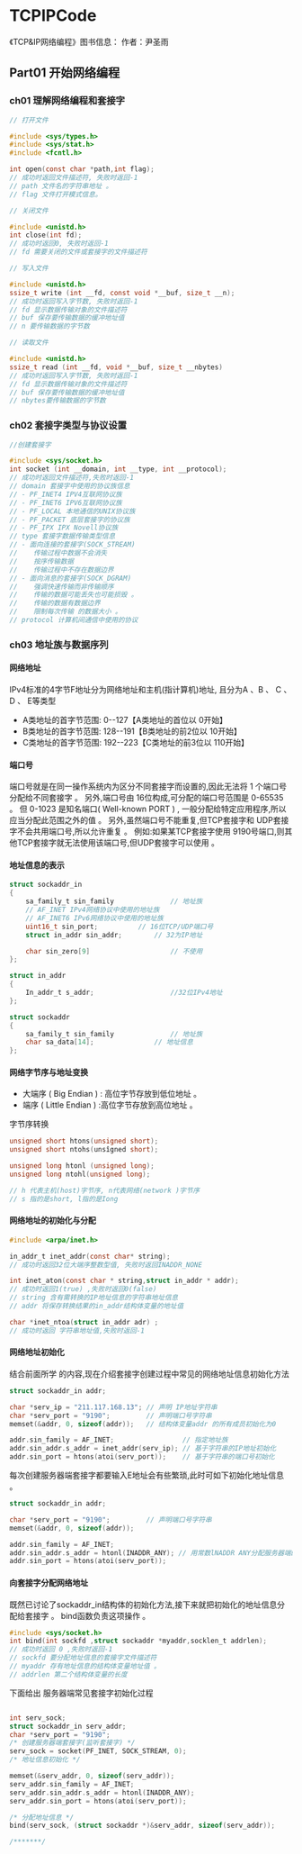 # TCPIPCode

《TCP&IP网络编程》图书信息：
作者：尹圣雨


## Part01 开始网络编程

### ch01 理解网络编程和套接字
```c
// 打开文件

#include <sys/types.h>
#include <sys/stat.h>
#include <fcntl.h>

int open(const char *path,int flag);
// 成功时返回文件描述符, 失败时返回-1
// path 文件名的字符串地址 。
// flag 文件打开模式信息。

```

```c
// 关闭文件

#include <unistd.h>
int close(int fd);
// 成功时返回0, 失败时返回-1
// fd 需要关闭的文件或套接字的文件描述符
```

```c
// 写入文件

#include <unistd.h>
ssize_t write (int __fd, const void *__buf, size_t __n);
// 成功时返回写入字节数, 失败时返回-1
// fd 显示数据传输对象的文件描述符
// buf 保存要传输数据的缓冲地址值
// n 要传输数据的字节数
```

```c
// 读取文件

#include <unistd.h>
ssize_t read (int __fd, void *__buf, size_t __nbytes)
// 成功时返回写入字节数, 失败时返回-1
// fd 显示数据传输对象的文件描述符
// buf 保存要传输数据的缓冲地址值
// nbytes要传输数据的字节数
```

### ch02 套接字类型与协议设置

```c
//创建套接字

#include <sys/socket.h>
int socket (int __domain, int __type, int __protocol);
// 成功时返回文件描述符,失败时返回-1
// domain 套接字中使用的协议族信息
// - PF_INET4 IPV4互联网协议族
// - PF_INET6 IPV6互联网协议族
// - PF_LOCAL 本地通信的UNIX协议族
// - PF_PACKET 底层套接字的协议族
// - PF_IPX IPX Novell协议族
// type 套接字数据传输类型信息
// - 面向连接的套接字(SOCK_STREAM)
//    传输过程中数据不会消失
//    按序传输数据
//    传输过程中不存在数据边界
// - 面向消息的套接字(SOCK_DGRAM)
//    强调快速传输而非传输顺序
//    传输的数据可能丢失也可能损毁 。
//    传输的数据有数据边界
//    限制每次传输 的数据大小 。
// protocol 计算机间通信中使用的协议
```

### ch03 地址族与数据序列
#### 网络地址
IPv4标准的4字节F地址分为网络地址和主机(指计算机)地址, 且分为A 、B 、 C 、 D 、 E等类型

- A类地址的首字节范围: 0--127【A类地址的首位以 0开始】
- B类地址的首字节范围: 128--191【B类地址的前2位以 10开始】
- C类地址的首字节范围: 192--223【C类地址的前3位以 110开始】

#### 端口号
端口号就是在同一操作系统内为区分不同套接字而设置的,因此无法将 1 个端口号分配给不同套接字 。 另外,端口号由 16位构成,可分配的端口号范围是 0-65535 。 但 0-1023 是知名端口( Well-known PORT ) , 一般分配给特定应用程序,所以应当分配此范围之外的值 。 另外,虽然端口号不能重复,但TCP套接字和 UDP套接字不会共用端口号,所以允许重复 。 例如:如果某TCP套接字使用 9190号端口,则其他TCP套接字就无法使用该端口号,但UDP套接字可以使用 。
#### 地址信息的表示
```c
struct sockaddr_in
{
    sa_family_t sin_family              // 地址族
    // AF_INET IPv4网络协议中使用的地址族
    // AF_INET6 IPv6网络协议中使用的地址族
    uint16_t sin_port;			// 16位TCP/UDP端口号 
    struct in_addr sin_addr;		// 32为IP地址  

    char sin_zero[9]                    // 不使用
};

struct in_addr
{
    In_addr_t s_addr;                   //32位IPv4地址
};

struct sockaddr
{
    sa_family_t sin_family              // 地址族
    char sa_data[14];		        // 地址信息
};
````
#### 网络字节序与地址变换
- 大端序 ( Big Endian ) : 高位字节存放到低位地址 。
- 端序 ( Little Endian ) :高位字节存放到高位地址 。

字节序转换

```c
unsigned short htons(unsigned short);
unsigned short ntohs(unsîgned short);

unsigned long htonl (unsigned long);
unsigned long ntohl(unsigned long);

// h 代表主机(host)字节序, n代表网络(network )字节序
// s 指的是short, l指的是Iong
```

#### 网络地址的初始化与分配

```c
#include <arpa/inet.h>

in_addr_t inet_addr(const char* string);
// 成功时返回32位大端序整数型值, 失败时返回INADDR_NONE

int inet_aton(const char * string,struct in_addr * addr);
// 成功时返回1(true) ,失败时返回0(false) 
// string 含有需转换的IP地址信息的字符串地址信息
// addr 将保存转换结果的in_addr结构体变量的地址值

char *inet_ntoa(struct in_addr adr) ;
// 成功时返回 字符串地址值,失败时返回-1
```

#### 网络地址初始化
结合前面所学 的内容,现在介绍套接字创建过程中常见的网络地址信息初始化方法
```c
struct sockaddr_in addr;

char *serv_ip = "211.117.168.13"; // 声明 IP地址字符串
char *serv_port = "9190";         // 声明端口号字符串
memset(&addr, 0, sizeof(addr));   // 结构体变量addr 的所有成员初始化为0

addr.sin_family = AF_INET;                 // 指定地址族
addr.sin_addr.s_addr = inet_addr(serv_ip); // 基于字符串的IP地址初始化
addr.sin_port = htons(atoi(serv_port));    // 基于字符串的端口号初始化
```
每次创建服务器端套接字都要输入E地址会有些繁琐,此时可如下初始化地址信息 。
```c
struct sockaddr_in addr;

char *serv_port = "9190";         // 声明端口号字符串
memset(&addr, 0, sizeof(addr));

addr.sin_family = AF_INET;                
addr.sin_addr.s_addr = htonl(INADDR_ANY); // 用常数lNADDR ANY分配服务器端的回地址
addr.sin_port = htons(atoi(serv_port));   
```

#### 向套接字分配网络地址
既然已讨论了sockaddr_in结构体的初始化方法,接下来就把初始化的地址信息分配给套接字 。 bind函数负责这项操作 。
```c
#include <sys/socket.h>
int bind(int sockfd ,struct sockaddr *myaddr,socklen_t addrlen);
// 成功时返回 0 ,失败时返回-1 
// sockfd 要分配地址信息的套接字文件描述符
// myaddr 存有地址信息的结构体变量地址值 。
// addrlen 第二个结构体变量的长度
```

下面给出 服务器端常见套接字初始化过程
```c

int serv_sock;
struct sockaddr_in serv_addr;
char *serv_port = "9190";
/* 创建服务器端套接字(监听套接字) */
serv_sock = socket(PF_INET, SOCK_STREAM, 0);
/* 地址信息初始化 */

memset(&serv_addr, 0, sizeof(serv_addr));
serv_addr.sin_family = AF_INET;
serv_addr.sin_addr.s_addr = htonl(INADDR_ANY);
serv_addr.sin_port = htons(atoi(serv_port));

/* 分配地址信息 */
bind(serv_sock, (struct sockaddr *)&serv_addr, sizeof(serv_addr));

/*******/
```